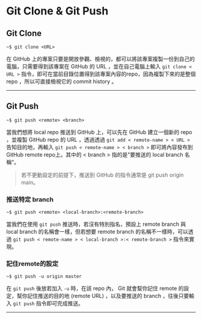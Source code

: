 # Git Clone & Git Push

## Git Clone

```console
~$ git clone <URL>
```

在 GitHub 上的專案只要是開放參觀、檢視的，都可以將該專案複製一份到自己的電腦，只需要得到該專案在 GitHub 的 URL ，並在自己電腦上輸入 `git clone < URL >` 指令，即可在當前目錄位置得到該專案內容的repo，因為複製下來的是整個 repo ，所以可直接檢視它的 commit history 。

---

## Git Push

```console
~$ git push <remote> <branch>
```

當我們想將 local repo 推送到 GitHub 上，可以先在 GitHub 建立一個新的 repo ，並複製 GitHub repo 的 URL ，透過透過 `git add < remote-name > < URL >` 告知目的地，再輸入 `git push < remote-name > < branch >` 即可將內容發布到 GitHub remote repo上。其中的 < branch > 指的是"要推送的 local branch 名稱"。

> 若不更動設定的前提下，推送到 GitHub 的指令通常是 git push origin main。

### **推送特定 branch**

```console
~$ git push <remote> <local-branch>:<remote-branch>
```

當我們在使用 `git push` 推送時，若沒有特別指名，預設上 remote branch 與 local branch 的名稱會一樣，但若想要 remote branch 的名稱不一樣時，可以透過 `git push < remote-name > < local-branch >:< remote-branch >` 指令來實現。

### **記住remote的設定**

```console
~$ git push -u origin master
```

在 `git push` 後放若加入 `-u` 時，在該 repo 內， Git 就會幫你記住 remote 的設定，幫你記住推送的目的地 (remote URL) ，以及要推送的 branch ，往後只要輸入 `git push` 指令即可完成推送。

---
